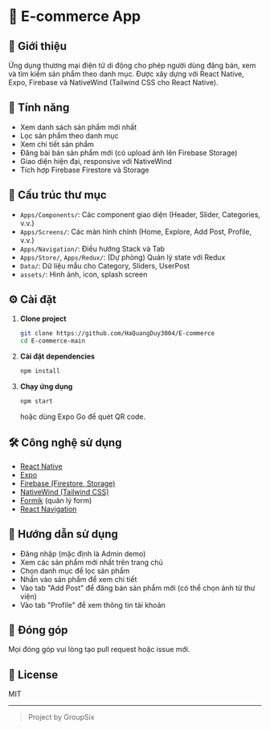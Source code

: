 # 🛒 E-commerce App

## 📖 Giới thiệu

Ứng dụng thương mại điện tử di động cho phép người dùng đăng bán, xem và tìm kiếm sản phẩm theo danh mục. Được xây dựng với React Native, Expo, Firebase và NativeWind (Tailwind CSS cho React Native).

## 🚀 Tính năng

- Xem danh sách sản phẩm mới nhất
- Lọc sản phẩm theo danh mục
- Xem chi tiết sản phẩm
- Đăng bài bán sản phẩm mới (có upload ảnh lên Firebase Storage)
- Giao diện hiện đại, responsive với NativeWind
- Tích hợp Firebase Firestore và Storage

## 📁 Cấu trúc thư mục

- `Apps/Components/`: Các component giao diện (Header, Slider, Categories, v.v.)
- `Apps/Screens/`: Các màn hình chính (Home, Explore, Add Post, Profile, v.v.)
- `Apps/Navigation/`: Điều hướng Stack và Tab
- `Apps/Store/`, `Apps/Redux/`: (Dự phòng) Quản lý state với Redux
- `Data/`: Dữ liệu mẫu cho Category, Sliders, UserPost
- `assets/`: Hình ảnh, icon, splash screen

## ⚙️ Cài đặt

1. **Clone project**
    ```sh
    git clone https://github.com/HaQuangDuy3004/E-commerce
    cd E-commerce-main
    ```

2. **Cài đặt dependencies**
    ```sh
    npm install
    ```

3. **Chạy ứng dụng**
    ```sh
    npm start
    ```
    hoặc dùng Expo Go để quét QR code.

## 🛠️ Công nghệ sử dụng

- [React Native](https://reactnative.dev/)
- [Expo](https://expo.dev/)
- [Firebase (Firestore, Storage)](https://firebase.google.com/)
- [NativeWind (Tailwind CSS)](https://www.nativewind.dev/)
- [Formik](https://formik.org/) (quản lý form)
- [React Navigation](https://reactnavigation.org/)

## 📱 Hướng dẫn sử dụng

- Đăng nhập (mặc định là Admin demo)
- Xem các sản phẩm mới nhất trên trang chủ
- Chọn danh mục để lọc sản phẩm
- Nhấn vào sản phẩm để xem chi tiết
- Vào tab "Add Post" để đăng bán sản phẩm mới (có thể chọn ảnh từ thư viện)
- Vào tab "Profile" để xem thông tin tài khoản

## 🤝 Đóng góp

Mọi đóng góp vui lòng tạo pull request hoặc issue mới.

## 📄 License

MIT

---

> Project by GroupSix
